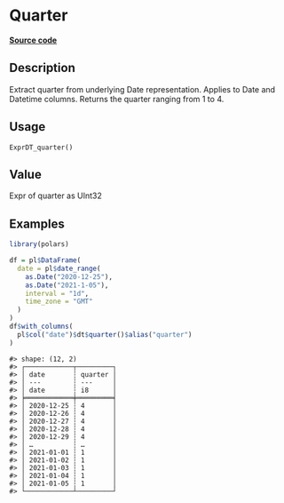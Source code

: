 

# Quarter

[**Source code**](https://github.com/pola-rs/r-polars/tree/97c09bc0a6fc3d166744dbddd037b49e8d8fc6c2/R/expr__datetime.R#L231)

## Description

Extract quarter from underlying Date representation. Applies to Date and
Datetime columns. Returns the quarter ranging from 1 to 4.

## Usage

<pre><code class='language-R'>ExprDT_quarter()
</code></pre>

## Value

Expr of quarter as UInt32

## Examples

``` r
library(polars)

df = pl$DataFrame(
  date = pl$date_range(
    as.Date("2020-12-25"),
    as.Date("2021-1-05"),
    interval = "1d",
    time_zone = "GMT"
  )
)
df$with_columns(
  pl$col("date")$dt$quarter()$alias("quarter")
)
```

    #> shape: (12, 2)
    #> ┌────────────┬─────────┐
    #> │ date       ┆ quarter │
    #> │ ---        ┆ ---     │
    #> │ date       ┆ i8      │
    #> ╞════════════╪═════════╡
    #> │ 2020-12-25 ┆ 4       │
    #> │ 2020-12-26 ┆ 4       │
    #> │ 2020-12-27 ┆ 4       │
    #> │ 2020-12-28 ┆ 4       │
    #> │ 2020-12-29 ┆ 4       │
    #> │ …          ┆ …       │
    #> │ 2021-01-01 ┆ 1       │
    #> │ 2021-01-02 ┆ 1       │
    #> │ 2021-01-03 ┆ 1       │
    #> │ 2021-01-04 ┆ 1       │
    #> │ 2021-01-05 ┆ 1       │
    #> └────────────┴─────────┘
